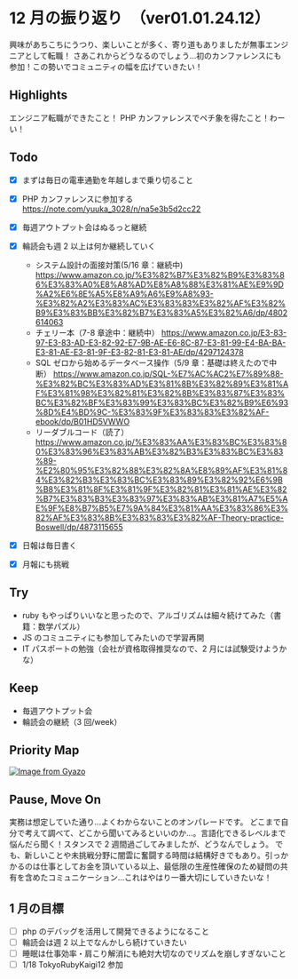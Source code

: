 # 12 月の振り返り　（ver01.01.24.12）

<!-- ひとこと -->

興味があちこちにうつり、楽しいことが多く、寄り道もありましたが無事エンジニアとして転職！
さあこれからどうなるのでしょう...初のカンファレンスにも参加！この勢いでコミュニティの幅を広げていきたい！

## Highlights

<!-- 褒められたこと、うまくいったこと、楽しかったこと -->

エンジニア転職ができたこと！
PHP カンファレンスでペチ象を得たこと！わーい！

## Todo

<!-- 先月立てた目標に対して、達成できたか -->

- [x] まずは毎日の電車通勤を年越しまで乗り切ること
- [x] PHP カンファレンスに参加する
      https://note.com/yuuka_3028/n/na5e3b5d2cc22
- [x] 毎週アウトプット会はぬるっと継続
- [x] 輪読会も週 2 以上は何か継続していく

  - システム設計の面接対策(5/16 章：継続中)
    https://www.amazon.co.jp/%E3%82%B7%E3%82%B9%E3%83%86%E3%83%A0%E8%A8%AD%E8%A8%88%E3%81%AE%E9%9D%A2%E6%8E%A5%E8%A9%A6%E9%A8%93-%E3%82%A2%E3%83%AC%E3%83%83%E3%82%AF%E3%82%B9%E3%83%BB%E3%82%B7%E3%83%A5%E3%82%A6/dp/4802614063
  - チェリー本（7-8 章途中：継続中）
    https://www.amazon.co.jp/E3-83-97-E3-83-AD-E3-82-92-E7-9B-AE-E6-8C-87-E3-81-99-E4-BA-BA-E3-81-AE-E3-81-9F-E3-82-81-E3-81-AE/dp/4297124378
  - SQL ゼロから始めるデータベース操作（5/9 章：基礎は終えたので中断）
    https://www.amazon.co.jp/SQL-%E7%AC%AC2%E7%89%88-%E3%82%BC%E3%83%AD%E3%81%8B%E3%82%89%E3%81%AF%E3%81%98%E3%82%81%E3%82%8B%E3%83%87%E3%83%BC%E3%82%BF%E3%83%99%E3%83%BC%E3%82%B9%E6%93%8D%E4%BD%9C-%E3%83%9F%E3%83%83%E3%82%AF-ebook/dp/B01HD5VWWO
  - リーダブルコード（読了）
    https://www.amazon.co.jp/%E3%83%AA%E3%83%BC%E3%83%80%E3%83%96%E3%83%AB%E3%82%B3%E3%83%BC%E3%83%89-%E2%80%95%E3%82%88%E3%82%8A%E8%89%AF%E3%81%84%E3%82%B3%E3%83%BC%E3%83%89%E3%82%92%E6%9B%B8%E3%81%8F%E3%81%9F%E3%82%81%E3%81%AE%E3%82%B7%E3%83%B3%E3%83%97%E3%83%AB%E3%81%A7%E5%AE%9F%E8%B7%B5%E7%9A%84%E3%81%AA%E3%83%86%E3%82%AF%E3%83%8B%E3%83%83%E3%82%AF-Theory-practice-Boswell/dp/4873115655

- [x] 日報は毎日書く
- [x] 月報にも挑戦

## Try

<!-- Todo以外に挑戦したこと、新しく始めたこと -->

- ruby もやっぱりいいなと思ったので、アルゴリズムは細々続けてみた（書籍：数学パズル）
- JS のコミュニティにも参加してみたいので学習再開
- IT パスポートの勉強（会社が資格取得推奨なので、2 月には試験受けようかな）

## Keep

<!-- 先月から継続していることの進捗・やり切ったこと、維持できている挑戦 -->

- 毎週アウトプット会
- 輪読会の継続（3 回/week）

## Priority Map

<!-- 現状の優先順位(x,y軸に位置どり)、今後どの軸方面へ伸ばしていきたいと考えてるか(矢印)を視覚化 -->

[![Image from Gyazo](https://i.gyazo.com/ff851dae31601b0e1200c2fc1382d8e2.png)](https://gyazo.com/ff851dae31601b0e1200c2fc1382d8e2)

## Pause, Move On

<!-- ネガティブ要素から今後どう活かすか宣言、ちょっとは吐き出させてくれ -->

実務は想定していた通り...よくわからないことのオンパレードです。
どこまで自分で考えて調べて、どこから聞いてみるといいのか...。言語化できるレベルまで悩んだら聞く！スタンスで 2 週間過ごしてみましたが、どうなんでしょう。
でも、新しいことや未挑戦分野に闇雲に奮闘する時間は結構好きでもあり。引っかかるのは仕事としてお金を頂いている以上、最低限の生産性確保のため疑問の共有を含めたコミュニケーション...これはやはり一番大切にしていきたいな！

## 1 月の目標

- [ ] php のデバッグを活用して開発できるようになること
- [ ] 輪読会は週 2 以上でなんかしら続けていきたい
- [ ] 睡眠は仕事効率・肩こり解消にも絶対大切なのでリズムを崩しすぎないこと
- [ ] 1/18 TokyoRubyKaigi12 参加
